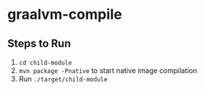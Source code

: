 # graalvm-compile

## Steps to Run
1) `cd child-module`
2) `mvn package -Pnative` to start native image compilation
3) Run `./target/child-module`